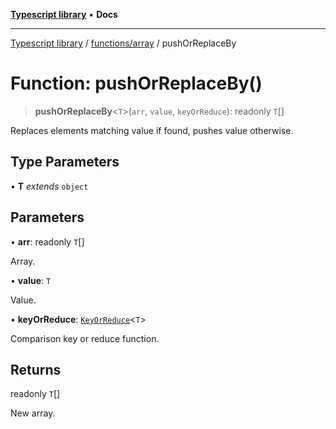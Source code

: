 [**Typescript library**](../../../index.md) • **Docs**

***

[Typescript library](../../../modules.md) / [functions/array](../index.md) / pushOrReplaceBy

# Function: pushOrReplaceBy()

> **pushOrReplaceBy**\<`T`\>(`arr`, `value`, `keyOrReduce`): readonly `T`[]

Replaces elements matching value if found, pushes value otherwise.

## Type Parameters

• **T** *extends* `object`

## Parameters

• **arr**: readonly `T`[]

Array.

• **value**: `T`

Value.

• **keyOrReduce**: [`KeyOrReduce`](../type-aliases/KeyOrReduce.md)\<`T`\>

Comparison key or reduce function.

## Returns

readonly `T`[]

New array.
